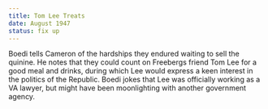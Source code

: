 ```yaml
---
title: Tom Lee Treats
date: August 1947 
status: fix up
---
```

Boedi tells Cameron of the hardships they endured waiting to sell the quinine. He notes that they could count on Freebergs friend Tom Lee for a good meal and drinks, during which Lee would express a keen interest in the politics of the Republic. Boedi jokes that Lee was officially working as a VA lawyer, but might have been moonlighting with another government agency. 
